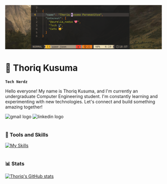 <img src="banner.png"/>

# 🌻 Thoriq Kusuma

**`Tech Nerdz`**

Hello everyone! My name is Thoriq Kusuma, and I'm currently an undergraduate Computer Engineering student. I'm constantly learning and experimenting with new technologies. Let's connect and build something amazing together!

   <p align="left">
        <img src="https://img.shields.io/static/v1?message=Gmail&logo=gmail&label=&color=D14836&logoColor=white&labelColor=&style=for-the-badge" height="30" alt="gmail logo"  />
      <a href="https://www.linkedin.com/in/prmdtya/"></a>
        <img src="https://img.shields.io/static/v1?message=LinkedIn&logo=linkedin&label=&color=0077B5&logoColor=white&labelColor=&style=for-the-badge" height="30" alt="linkedin logo"  />
   </p>

#

### 🧰 Tools and Skills
[![My Skills](https://skillicons.dev/icons?i=c,arduino,ts,python,nodejs,vim,vscode,arch,figma&theme=dark)](https://skillicons.dev)
#
### 📊 Stats
[![Thoriq's GitHub stats](https://github-readme-stats.vercel.app/api?username=prmditya&theme=gruvbox&rank_icon=github)](https://github.com/prmditya)
